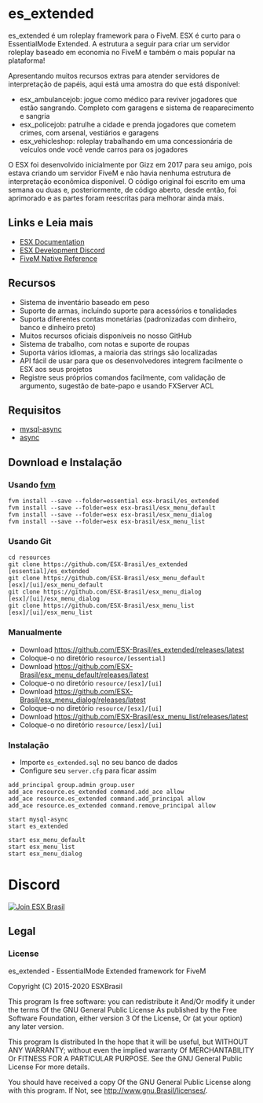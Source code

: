 # es_extended

es_extended é um roleplay framework para o FiveM. ESX é curto para o EssentialMode Extended. A estrutura a seguir para criar um servidor roleplay baseado em economia no FiveM e também o mais popular na plataforma!

Apresentando muitos recursos extras para atender servidores de interpretação de papéis, aqui está uma amostra do que está disponível:

- esx_ambulancejob: jogue como médico para reviver jogadores que estão sangrando. Completo com garagens e sistema de reaparecimento e sangria
- esx_policejob: patrulhe a cidade e prenda jogadores que cometem crimes, com arsenal, vestiários e garagens
- esx_vehicleshop: roleplay trabalhando em uma concessionária de veículos onde você vende carros para os jogadores

O ESX foi desenvolvido inicialmente por Gizz em 2017 para seu amigo, pois estava criando um servidor FiveM e não havia nenhuma estrutura de interpretação econômica disponível. O código original foi escrito em uma semana ou duas e, posteriormente, de código aberto, desde então, foi aprimorado e as partes foram reescritas para melhorar ainda mais.

## Links e Leia mais

- [ESX Documentation](https://esx-brasil.github.io/)
- [ESX Development Discord](https://discord.gg/ZGXTsdN)
- [FiveM Native Reference](https://runtime.fivem.net/doc/reference.html)

## Recursos

- Sistema de inventário baseado em peso
- Suporte de armas, incluindo suporte para acessórios e tonalidades
- Suporta diferentes contas monetárias (padronizadas com dinheiro, banco e dinheiro preto)
- Muitos recursos oficiais disponíveis no nosso GitHub
- Sistema de trabalho, com notas e suporte de roupas
- Suporta vários idiomas, a maioria das strings são localizadas
- API fácil de usar para que os desenvolvedores integrem facilmente o ESX aos seus projetos
- Registre seus próprios comandos facilmente, com validação de argumento, sugestão de bate-papo e usando FXServer ACL

## Requisitos

- [mysql-async](https://github.com/ESX-Brasil/mysql-async)
- [async](https://github.com/ESX-Brasil/async)

## Download e Instalação

### Usando [fvm](https://github.com/qlaffont/fvm-installer)

```
fvm install --save --folder=essential esx-brasil/es_extended
fvm install --save --folder=esx esx-brasil/esx_menu_default
fvm install --save --folder=esx esx-brasil/esx_menu_dialog
fvm install --save --folder=esx esx-brasil/esx_menu_list
```

### Usando Git

```
cd resources
git clone https://github.com/ESX-Brasil/es_extended [essential]/es_extended
git clone https://github.com/ESX-Brasil/esx_menu_default [esx]/[ui]/esx_menu_default
git clone https://github.com/ESX-Brasil/esx_menu_dialog [esx]/[ui]/esx_menu_dialog
git clone https://github.com/ESX-Brasil/esx_menu_list [esx]/[ui]/esx_menu_list
```

### Manualmente

- Download https://github.com/ESX-Brasil/es_extended/releases/latest
- Coloque-o no diretório `resource/[essential]`
- Download https://github.com/ESX-Brasil/esx_menu_default/releases/latest
- Coloque-o no diretório `resource/[esx]/[ui]`
- Download https://github.com/ESX-Brasil/esx_menu_dialog/releases/latest
- Coloque-o no diretório `resource/[esx]/[ui]`
- Download https://github.com/ESX-Brasil/esx_menu_list/releases/latest
- Coloque-o no diretório `resource/[esx]/[ui]`

### Instalação

- Importe `es_extended.sql` no seu banco de dados
- Configure seu `server.cfg` para ficar assim

```
add_principal group.admin group.user
add_ace resource.es_extended command.add_ace allow
add_ace resource.es_extended command.add_principal allow
add_ace resource.es_extended command.remove_principal allow

start mysql-async
start es_extended

start esx_menu_default
start esx_menu_list
start esx_menu_dialog
```
# Discord

[![Join ESX Brasil](https://discordapp.com/api/guilds/693468263161659402/embed.png?style=banner2)](https://discord.gg/ZGXTsdN)

## Legal

### License

es_extended - EssentialMode Extended framework for FiveM

Copyright (C) 2015-2020 ESXBrasil

This program Is free software: you can redistribute it And/Or modify it under the terms Of the GNU General Public License As published by the Free Software Foundation, either version 3 Of the License, Or (at your option) any later version.

This program Is distributed In the hope that it will be useful, but WITHOUT ANY WARRANTY; without even the implied warranty Of MERCHANTABILITY Or FITNESS FOR A PARTICULAR PURPOSE. See the GNU General Public License For more details.

You should have received a copy Of the GNU General Public License along with this program. If Not, see http://www.gnu.Brasil/licenses/.
